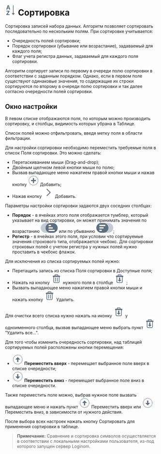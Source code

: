 # ![](../../images/icons/toolbar-controls_18x18/toolbar-controls_18x18_sort-asc_default.svg) Сортировка

Сортировка записей набора данных. Алгоритм позволяет сортировать последовательно по нескольким полям.
При сортировке учитывается:

* Очередность полей сортировки;
* Порядок сортировки (убывание или возрастание), задаваемый для каждого поля;
* Флаг учета регистра данных, задаваемый для каждого поля сортировки.

Алгоритм сортирует записи по первому в очереди полю сортировки в соответствии с заданным порядком. Однако, если в первом поле существуют одинаковые значения, то содержащие их строки сортируются по второму в очереди полю сортировки и так далее согласно очередности полей сортировки.

## Окно настройки

В левом списке отображаются поля, по которым можно производить сортировку, и столбцы, видимость которых убрана в Таблице.

Список полей можно отфильтровать, введя метку поля в области фильтрации.

Для настройки сортировки необходимо переместить требуемые поля в список Поля сортировки. Это можно сделать:

* Перетаскиванием мыши (Drag-and-drop);
* Двойным щелчком левой кнопки мыши по полю;
* Вызвав выпадающее меню нажатием правой кнопки мыши и нажав кнопку ![](../../images/icons/toolbar-controls_18x18/toolbar-controls_18x18_plus_default.svg) Добавить;
* Нажав кнопку ![](../../images/icons/toolbar-controls_18x18/toolbar-controls_18x18_arrow-r_default.svg) Добавить.

Параметры настройки сортировки задаются двух соседних столбцах:

* **Порядок** - в ячейках этого поля отображается тумблер, который указывает на вид сортировки, он может принимать значения по возрастанию ![](../../media/app/icons/toolbar-18/sorting-order-01.svg) или по убыванию ![](../../media/app/icons/toolbar-18/sorting-order-02.svg);
* **Регистр** - в ячейках этого поля, при условии что сортируемые значения строкового типа, отображается чекбокс. Для сортировки строковых полей с учетом регистра у нужных полей нужно проставить в чекбокс флажок.

Для исключения из списка сортируемых полей нужно:

* Перетащить запись из списка Поля сортировки в Доступные поля;
* Нажать на кнопку ![](../../images/icons/toolbar-controls_18x18/toolbar-controls_18x18_delete_default.svg) нужного поля в столбце ![](../../images/icons/toolbar-controls_18x18/toolbar-controls_18x18_delete-all_default.svg) ;
* Вызвать выпадающее меню нажатием правой кнопки мыши и нажать кнопку ![](../../images/icons/toolbar-controls_18x18/toolbar-controls_18x18_delete_default.svg) Удалить.

Для очистки всего списка нужно нажать на иконку ![](../../images/icons/toolbar-controls_18x18/toolbar-controls_18x18_delete-all_default.svg) у одноименного столбца, вызвав выпадающее меню выбрать пункт ![](../../images/icons/toolbar-controls_18x18/toolbar-controls_18x18_delete-all_default.svg) "Удалить все...".

Для того чтобы изменить очередность сортировки, над таблицей сортируемых полей расположены кнопки перемещения:

* ![](../../images/icons/toolbar-controls_18x18/toolbar-controls_18x18_moveup_default.svg) **Переместить вверх** - перемещает выбранное поле вверх в списке очередности;
* ![](../../images/icons/toolbar-controls_18x18/toolbar-controls_18x18_movedown_default.svg) **Переместить вниз** - перемещает выбранное поле вниз в списке очередности.

Также переместить поле можно, выбрав нужное поле вызвать выпадающее меню и нажать пункт ![](../../images/icons/toolbar-controls_18x18/toolbar-controls_18x18_moveup_default.svg) Переместить вверх или ![](../../images/icons/toolbar-controls_18x18/toolbar-controls_18x18_movedown_default.svg) Переместить вниз, в зависимости от нужного действия.

После выбора всех настроек нажать кнопку Сортировать для применения сортировки в таблице.

>**Примечание:** Сравнение и сортировка символов осуществляется в соответствии с локальными настройками пользователя, из-под которого запущен сервер Loginom.
